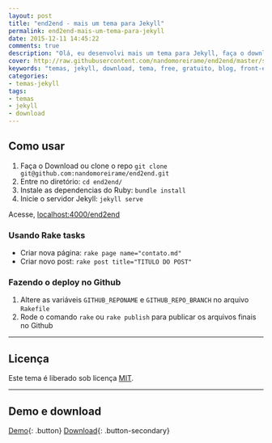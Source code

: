 ```yaml
---
layout: post
title: "end2end - mais um tema para Jekyll"
permalink: end2end-mais-um-tema-para-jekyll
date: 2015-12-11 14:45:22
comments: true
description: "Olá, eu desenvolvi mais um tema para Jekyll, faça o download do end2end agora"
cover: http://raw.githubusercontent.com/nandomoreirame/end2end/master/screenshot.png
keywords: "temas, jekyll, download, tema, free, gratuito, blog, front-end"
categories:
- temas-jekyll
tags:
- temas
- jekyll
- download
---
```



## Como usar

1. Faça o Download ou clone o repo `git clone git@github.com:nandomoreirame/end2end.git`
2. Entre no diretório: `cd end2end/`
3. Instale as dependencias do Ruby: `bundle install`
4. Inicie o servidor Jekyll: `jekyll serve`

Acesse, [localhost:4000/end2end](http://localhost:4000/end2end)

### Usando Rake tasks

* Criar nova página: `rake page name="contato.md"`
* Criar novo post: `rake post title="TITULO DO POST"`

### Fazendo o deploy no Github

1. Altere as variáveis `GITHUB_REPONAME` e `GITHUB_REPO_BRANCH` no arquivo `Rakefile`
2. Rode o comando `rake` ou `rake publish` para publicar os arquivos finais no Github

---

## Licença

Este tema é liberado sob licença [MIT](https://github.com/nandomoreirame/end2end/blob/master/LICENSE).

---

## Demo e download

[Demo](http://nandomoreira.me/end2end){: .button} [Download](https://github.com/nandomoreirame/end2end/archive/master.zip){: .button-secondary}
